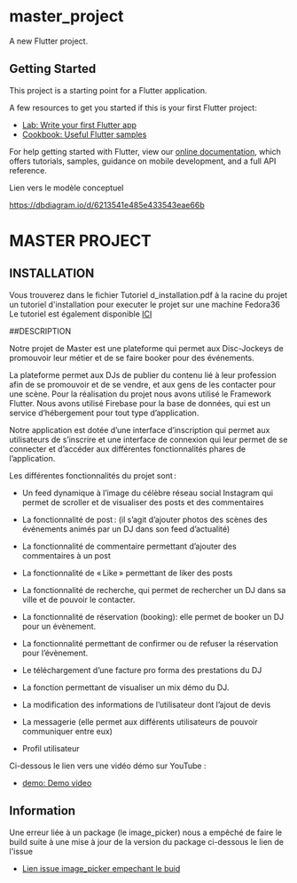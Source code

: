 # master_project

A new Flutter project.

## Getting Started

This project is a starting point for a Flutter application.

A few resources to get you started if this is your first Flutter project:

- [Lab: Write your first Flutter app](https://flutter.dev/docs/get-started/codelab)
- [Cookbook: Useful Flutter samples](https://flutter.dev/docs/cookbook)

For help getting started with Flutter, view our
[online documentation](https://flutter.dev/docs), which offers tutorials,
samples, guidance on mobile development, and a full API reference.

Lien vers le modèle conceptuel

https://dbdiagram.io/d/6213541e485e433543eae66b



# MASTER PROJECT

## INSTALLATION
Vous trouverez dans le fichier Tutoriel d_installation.pdf à la racine du projet un tutoriel d'installation pour executer le projet sur une machine Fedora36
Le tutoriel est également disponible [ICI](https://www.how2shout.com/linux/how-to-install-flutter-on-fedora-linux/)

##DESCRIPTION

Notre projet de Master est une plateforme qui permet aux Disc-Jockeys de promouvoir leur métier et de se faire booker pour des événements.  

La plateforme permet aux DJs de publier du contenu lié à leur profession afin de se promouvoir et de se vendre, et aux gens de les contacter pour une scène. Pour la réalisation du projet nous avons utilisé le Framework Flutter. Nous avons utilisé Firebase pour la base de données, qui est un service d’hébergement pour tout type d’application. 

Notre application est dotée d’une interface d’inscription qui permet aux utilisateurs de s’inscrire et une interface de connexion qui leur permet de se connecter et d’accéder aux différentes fonctionnalités phares de l’application. 

Les différentes fonctionnalités du projet sont :  

- Un feed dynamique à l’image du célèbre réseau social Instagram qui permet de scroller et de visualiser des posts et des commentaires 

- La fonctionnalité de post : (il s’agit d’ajouter photos des scènes des événements animés par un DJ dans son feed d’actualité) 

- La fonctionnalité de commentaire permettant d’ajouter des commentaires à un post 

- La fonctionnalité de « Like » permettant de liker des posts 

- La fonctionnalité de recherche, qui permet de rechercher un DJ dans sa ville et de pouvoir le contacter.  

- La fonctionnalité de réservation (booking): elle permet de booker un DJ pour un évènement.  

- La fonctionnalité permettant de confirmer ou de refuser la réservation pour l’évènement. 

- Le téléchargement d’une facture pro forma des prestations du DJ 

- La fonction permettant de visualiser un mix démo du DJ. 

- La modification des informations de l’utilisateur dont l’ajout de devis 

- La messagerie (elle permet aux différents utilisateurs de pouvoir communiquer entre eux) 

- Profil utilisateur 

 

Ci-dessous le lien vers une vidéo démo sur YouTube : 

- [demo: Demo video](https://youtu.be/smpR7GS5s7M)


## Information
Une erreur liée à un package (le image_picker) nous a empêché de faire le build suite à une mise à jour de la version du package
ci-dessous le lien de l'issue 
- [Lien issue image_picker empechant le buid](https://issuetracker.google.com/issues/234820023)



